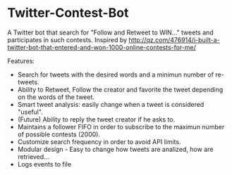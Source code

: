# Twitter-Contest-Bot
A Twitter bot that search for "Follow and Retweet to WIN..." tweets and participates in such contests.
Inspired by http://qz.com/476914/i-built-a-twitter-bot-that-entered-and-won-1000-online-contests-for-me/

Features:
* Search for tweets with the desired words and a minimun number of re-tweets.
* Ability to Retweet, Follow the creator and favorite the tweet depending on the words of the tweet.
* Smart tweet analysis: easily change when a tweet is considered "useful".
* (Future) Ability to reply the tweet creator if he asks to.
* Maintains a follower FIFO in order to subscribe to the maximun number of possible contests (2000).
* Customize search frequency in order to avoid API limits.
* Modular design - Easy to change how tweets are analized, how are retrieved...
* Logs events to file



